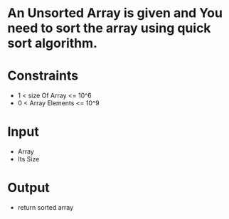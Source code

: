 # An Unsorted Array is given and You need to sort the array using quick sort algorithm.

# Constraints
-  1 < size Of Array <= 10^6
-  0 < Array Elements <= 10^9

# Input
- Array
- Its Size

# Output
- return sorted array

